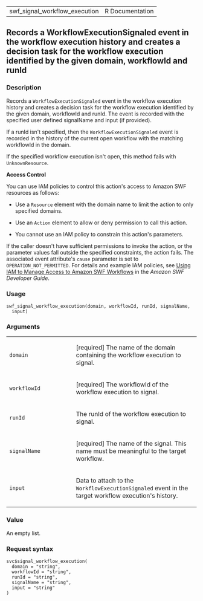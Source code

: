 <table style="width: 100%;">
<tbody>
<tr class="odd">
<td>swf_signal_workflow_execution</td>
<td style="text-align: right;">R Documentation</td>
</tr>
</tbody>
</table>

## Records a WorkflowExecutionSignaled event in the workflow execution history and creates a decision task for the workflow execution identified by the given domain, workflowId and runId

### Description

Records a `WorkflowExecutionSignaled` event in the workflow execution
history and creates a decision task for the workflow execution
identified by the given domain, workflowId and runId. The event is
recorded with the specified user defined signalName and input (if
provided).

If a runId isn't specified, then the `WorkflowExecutionSignaled` event
is recorded in the history of the current open workflow with the
matching workflowId in the domain.

If the specified workflow execution isn't open, this method fails with
`UnknownResource`.

**Access Control**

You can use IAM policies to control this action's access to Amazon SWF
resources as follows:

-   Use a `Resource` element with the domain name to limit the action to
    only specified domains.

-   Use an `Action` element to allow or deny permission to call this
    action.

-   You cannot use an IAM policy to constrain this action's parameters.

If the caller doesn't have sufficient permissions to invoke the action,
or the parameter values fall outside the specified constraints, the
action fails. The associated event attribute's `cause` parameter is set
to `OPERATION_NOT_PERMITTED`. For details and example IAM policies, see
[Using IAM to Manage Access to Amazon SWF
Workflows](https://docs.aws.amazon.com/amazonswf/latest/developerguide/swf-dev-iam.html)
in the *Amazon SWF Developer Guide*.

### Usage

    swf_signal_workflow_execution(domain, workflowId, runId, signalName,
      input)

### Arguments

<table>
<colgroup>
<col style="width: 35%" />
<col style="width: 65%" />
</colgroup>
<tbody>
<tr class="odd">
<td><code id="swf_signal_workflow_execution_:_domain">domain</code></td>
<td><p>[required] The name of the domain containing the workflow
execution to signal.</p></td>
</tr>
<tr class="even">
<td><code
id="swf_signal_workflow_execution_:_workflowId">workflowId</code></td>
<td><p>[required] The workflowId of the workflow execution to
signal.</p></td>
</tr>
<tr class="odd">
<td><code id="swf_signal_workflow_execution_:_runId">runId</code></td>
<td><p>The runId of the workflow execution to signal.</p></td>
</tr>
<tr class="even">
<td><code
id="swf_signal_workflow_execution_:_signalName">signalName</code></td>
<td><p>[required] The name of the signal. This name must be meaningful
to the target workflow.</p></td>
</tr>
<tr class="odd">
<td><code id="swf_signal_workflow_execution_:_input">input</code></td>
<td><p>Data to attach to the <code>WorkflowExecutionSignaled</code>
event in the target workflow execution's history.</p></td>
</tr>
</tbody>
</table>

### Value

An empty list.

### Request syntax

    svc$signal_workflow_execution(
      domain = "string",
      workflowId = "string",
      runId = "string",
      signalName = "string",
      input = "string"
    )
